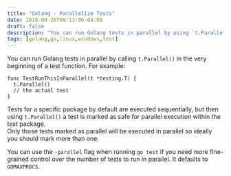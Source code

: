 ```yaml
---
title: "Golang - Parallelize Tests"
date: 2018-09-26T09:13:06-04:00
draft: false
description: "You can run Golang tests in parallel by using `t.Parallel()`"
tags: [golang,go,linux,windows,test]
---
```

You can run Golang tests in parallel by calling `t.Parallel()` in the very beginning of a test function.
For example:

```
func TestRunThisInParallel(t *testing.T) {
  t.Parallel()
  // the actual test
}
```
Tests for a specific package by default are executed sequentially, but then using `t.Parallel()` a test is marked as safe for parallel execution within the test package.<br>
Only those tests marked as parallel will be executed in parallel so ideally you should mark more than one.
<br>

You can use the `-parallel` flag when running `go test` if you need more fine-grained control over the number of tests to run in parallel. It defaults to `GOMAXPROCS`.

